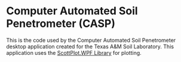 # Computer Automated Soil Penetrometer (CASP)

This is the code used by the Computer Automated Soil Penetrometer desktop application created for the Texas A&M Soil Laboratory.
This application uses the [ScottPlot.WPF Library](https://github.com/ScottPlot/ScottPlot) for plotting.
